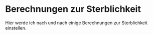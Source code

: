 # Berechnungen zur Sterblichkeit
Hier werde ich nach und nach einige Berechnungen zur Sterblichkeit einstellen. 

